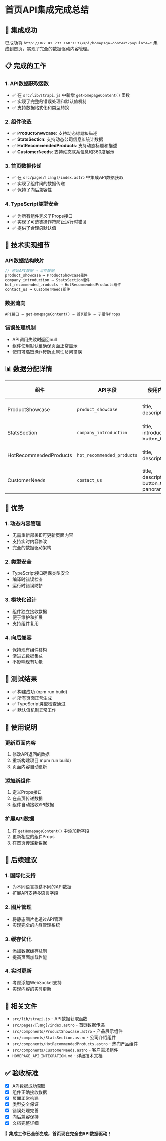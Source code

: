 # 首页API集成完成总结

## 🎉 集成成功

已成功将 `http://182.92.233.160:1137/api/homepage-content?populate=*` 集成到首页，实现了完全的数据驱动内容管理。

## 📋 完成的工作

### 1. API数据获取函数
- ✅ 在 `src/lib/strapi.js` 中新增 `getHomepageContent()` 函数
- ✅ 实现了完整的错误处理和默认值机制
- ✅ 支持数据格式化和类型转换

### 2. 组件改造
- ✅ **ProductShowcase**: 支持动态标题和描述
- ✅ **StatsSection**: 支持动态公司信息和统计数据
- ✅ **HotRecommendedProducts**: 支持动态标题和描述
- ✅ **CustomerNeeds**: 支持动态联系信息和360度展示

### 3. 首页数据传递
- ✅ 在 `src/pages/[lang]/index.astro` 中集成API数据获取
- ✅ 实现了组件间的数据传递
- ✅ 保持了向后兼容性

### 4. TypeScript类型安全
- ✅ 为所有组件定义了Props接口
- ✅ 实现了可选链操作符防止运行时错误
- ✅ 提供了合理的默认值

## 🔧 技术实现细节

### API数据结构映射
```javascript
// 原始API数据 → 组件数据
product_showcase → ProductShowcase组件
company_introduction → StatsSection组件  
hot_recommended_products → HotRecommendedProducts组件
contact_us → CustomerNeeds组件
```

### 数据流向
```
API接口 → getHomepageContent() → 首页组件 → 子组件Props
```

### 错误处理机制
- API调用失败时返回null
- 组件使用默认值确保页面正常显示
- 使用可选链操作符防止属性访问错误

## 📊 数据分配详情

| 组件 | API字段 | 使用内容 | 状态 |
|------|---------|----------|------|
| ProductShowcase | `product_showcase` | title, description | ✅ 完成 |
| StatsSection | `company_introduction` | title, introduction, button_text | ✅ 完成 |
| HotRecommendedProducts | `hot_recommended_products` | title, description | ✅ 完成 |
| CustomerNeeds | `contact_us` | title, description, button_text, panoramic_* | ✅ 完成 |

## 🚀 优势

### 1. 动态内容管理
- 无需重新部署即可更新页面内容
- 支持实时内容修改
- 完全的数据驱动架构

### 2. 类型安全
- TypeScript接口确保类型安全
- 编译时错误检查
- 运行时错误防护

### 3. 模块化设计
- 组件独立接收数据
- 便于维护和扩展
- 支持组件复用

### 4. 向后兼容
- 保持现有组件结构
- 渐进式数据集成
- 不影响现有功能

## 🧪 测试结果

- ✅ 构建成功 (npm run build)
- ✅ 所有页面正常生成
- ✅ TypeScript类型检查通过
- ✅ 默认值机制正常工作

## 📝 使用说明

### 更新页面内容
1. 修改API返回的数据
2. 重新构建项目 (npm run build)
3. 页面内容自动更新

### 添加新组件
1. 定义Props接口
2. 在首页传递数据
3. 组件自动接收API数据

### 扩展API数据
1. 在 `getHomepageContent()` 中添加新字段
2. 更新相应的组件Props
3. 在首页传递新数据

## 🔮 后续建议

### 1. 国际化支持
- 为不同语言提供不同的API数据
- 扩展API支持多语言字段

### 2. 图片管理
- 将静态图片也通过API管理
- 实现完全的内容管理系统

### 3. 缓存优化
- 添加数据缓存机制
- 提高页面加载性能

### 4. 实时更新
- 考虑添加WebSocket支持
- 实现内容的实时更新

## 📁 相关文件

- `src/lib/strapi.js` - API数据获取函数
- `src/pages/[lang]/index.astro` - 首页数据传递
- `src/components/ProductShowcase.astro` - 产品展示组件
- `src/components/StatsSection.astro` - 公司介绍组件
- `src/components/HotRecommendedProducts.astro` - 热门产品组件
- `src/components/CustomerNeeds.astro` - 客户需求组件
- `HOMEPAGE_API_INTEGRATION.md` - 详细技术文档

## ✅ 验收标准

- [x] API数据成功获取
- [x] 组件正确接收数据
- [x] 页面正常构建
- [x] 类型安全保证
- [x] 错误处理完善
- [x] 向后兼容保持
- [x] 文档完整详细

**🎯 集成工作已全部完成，首页现在完全由API数据驱动！**
